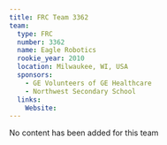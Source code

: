 ```yaml
---
title: FRC Team 3362
team:
  type: FRC
  number: 3362
  name: Eagle Robotics
  rookie_year: 2010
  location: Milwaukee, WI, USA
  sponsors:
    - GE Volunteers of GE Healthcare
    - Northwest Secondary School
  links:
    Website: 
---
```

No content has been added for this team